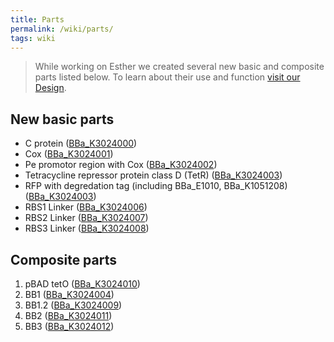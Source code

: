 ```yaml
---
title: Parts
permalink: /wiki/parts/
tags: wiki
---
```


> While working on Esther we created several new basic and composite parts listed below. To learn about their use and function [visit our Design](/wiki/design/).

## New basic parts

-   C protein ([BBa_K3024000](http://parts.igem.org/Part:BBa_K3024000))
-   Cox ([BBa_K3024001](http://parts.igem.org/Part:BBa_K3024001))
-   Pe promotor region with Cox ([BBa_K3024002](http://parts.igem.org/Part:BBa_K3024002))
-   Tetracycline repressor protein class D (TetR) ([BBa_K3024003](http://parts.igem.org/Part:BBa_K3024003))
-   RFP with degredation tag (including BBa_E1010, BBa_K1051208) ([BBa_K3024003](http://parts.igem.org/Part:BBa_K3024003))
-   RBS1 Linker ([BBa_K3024006](http://parts.igem.org/Part:BBa_K3024006))
-   RBS2 Linker ([BBa_K3024007](http://parts.igem.org/Part:BBa_K3024007))
-   RBS3 Linker ([BBa_K3024008](http://parts.igem.org/Part:BBa_K3024008))

## Composite parts

1. pBAD tetO ([BBa_K3024010](http://parts.igem.org/Part:BBa_K3024010))
2. BB1 ([BBa_K3024004](http://parts.igem.org/Part:BBa_K3024004))
3. BB1.2 ([BBa_K3024009](http://parts.igem.org/Part:BBa_K3024009))
4. BB2 ([BBa_K3024011](http://parts.igem.org/Part:BBa_K3024011))
5. BB3 ([BBa_K3024012](http://parts.igem.org/Part:BBa_K3024012))
